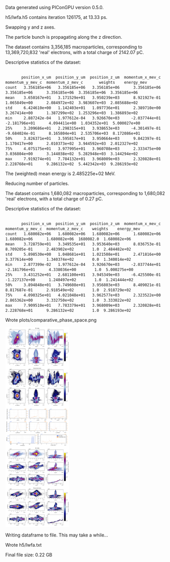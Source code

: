 Data generated using PIConGPU version 0.5.0.

h5/lwfa.h5 contains iteration 126175, at 13.33 ps.

Swapping y and z axes.

The particle bunch is propagating along the z direction.

The dataset contains 3,356,185 macroparticles, corresponding to 13,369,720,832 'real' electrons, with a total charge of 2142.07 pC.

Descriptive statistics of the dataset:

```

       position_x_um  position_y_um  position_z_um  momentum_x_mev_c  momentum_y_mev_c  momentum_z_mev_c       weights    energy_mev
count   3.356185e+06   3.356185e+06   3.356185e+06      3.356185e+06      3.356185e+06      3.356185e+06  3.356185e+06  3.356185e+06
mean    3.650167e+01   3.171529e+01   3.950239e+03      8.921927e-01      1.065849e+00      2.084972e+02  3.983607e+03  2.085688e+02
std     6.424610e+00   1.142403e+01   1.097736e+01      2.389710e+00      3.267414e+00      1.387299e+02  1.253296e+03  1.386893e+02
min     2.887242e-04   1.977612e-04   3.926670e+03     -2.037744e+01     -2.181796e+01      4.094411e+00  1.034352e+01  5.000027e+00
25%     3.209686e+01   2.298315e+01   3.938653e+03     -4.301497e-01     -9.684024e-01      8.165804e+01  2.535706e+03  8.172086e+01
50%     3.826371e+01   3.595817e+01   3.950664e+03      9.842397e-01      1.170417e+00      2.010373e+02  3.944592e+03  2.012327e+02
75%     4.075175e+01   3.977995e+01   3.960708e+03      2.333475e+00      3.036804e+00      3.144038e+02  5.282948e+03  3.144294e+02
max     7.919274e+01   7.784132e+01   3.968009e+03      2.320828e+01      2.228768e+01      9.286132e+02  5.442342e+03  9.286193e+02

```

The (weighted) mean energy is 2.485225e+02 MeV.

Reducing number of particles.

The dataset contains 1,680,082 macroparticles, corresponding to 1,680,082 'real' electrons, with a total charge of 0.27 pC.

Descriptive statistics of the dataset:

```

       position_x_um  position_y_um  position_z_um  momentum_x_mev_c  momentum_y_mev_c  momentum_z_mev_c    weights    energy_mev
count   1.680082e+06   1.680082e+06   1.680082e+06      1.680082e+06      1.680082e+06      1.680082e+06  1680082.0  1.680082e+06
mean    3.728759e+01   3.349535e+01   3.953640e+03      8.036753e-01      8.709205e-01      2.483902e+02        1.0  2.484482e+02
std     5.898530e+00   1.048681e+01   1.021508e+01      2.471816e+00      3.377614e+00      1.340374e+02        0.0  1.340014e+02
min     2.877399e-02   1.977612e-04   3.926670e+03     -2.037744e+01     -2.181796e+01      4.338036e+00        1.0  5.000275e+00
25%     3.431252e+01   2.681100e+01   3.945349e+03     -6.425500e-01     -1.227137e+00      1.240497e+02        1.0  1.241444e+02
50%     3.894848e+01   3.749608e+01   3.956803e+03      8.409021e-01      8.817687e-01      2.918549e+02        1.0  2.918729e+02
75%     4.090325e+01   4.021048e+01   3.962577e+03      2.323522e+00      2.865362e+00      3.332750e+02        1.0  3.333022e+02
max     7.909510e+01   7.783379e+01   3.968009e+03      2.320828e+01      2.228768e+01      9.286132e+02        1.0  9.286193e+02

```

Wrote plots/comparative_phase_space.png

<a href="plots/comparative_phase_space.png"><img src="plots/comparative_phase_space.png" width="200"></a>

Writing dataframe to file. This may take a while...

Wrote h5/lwfa.txt

Final file size: 0.22 GB
